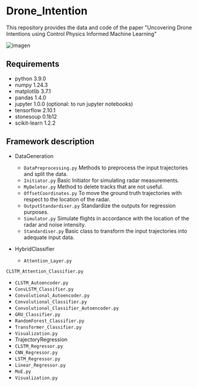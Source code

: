 # Drone_Intention
This repository provides the data and code of the paper "Uncovering Drone Intentions using Control Physics Informed Machine Learning" 

![imagen](https://github.com/CKPerrusquia/Drone_Intention/assets/100733638/c0297c59-0b2e-4b33-bc2d-ee6be1d8a65d)

## Requirements
- python 3.9.0
- numpy 1.24.3
- matplotlib 3.7.1
- pandas 1.4.0
- jupyter 1.0.0 (optional: to run jupyter notebooks)
- tensorflow 2.10.1
- stonesoup 0.1b12
- scikit-learn 1.2.2

## Framework description
- DataGeneration
  - `DataPreprocessing.py` Methods to preprocess the input trajectories and split the data.
  - `Initiator.py` Basic Initiator for simulating radar measurements.
  - `MyDeleter.py` Method to delete tracks that are not useful.
  - `OffsetCoordinates.py` To move the ground truth trajectories with respect to the location of the radar.
  - `OutputStandardiser.py` Standardize the outputs for regression purposes.
  - `Simulator.py` Simulate flights in accordance with the location of the radar and noise intensity.
  - `Standardiser.py` Basic class to transform the input trajectories into adequate input data.
    
-  HybridClassifier
    - `Attention_Layer.py`



`CLSTM_Attention_Classifier.py`
  - `CLSTM_Autoencoder.py`
  - `ConvLSTM_Classifier.py`
  - `Convolutional_Autoencoder.py`
  - `Convolutional_Classifier.py`
  - `Convolutional_Classifier_Autoencoder.py`
  - `GRU_Classifier.py`
  - `RandomForest_Classifier.py`
  - `Transformer_Classifier.py`
  - `Visualization.py`
-  TrajectoryRegression
  - `CLSTM_Regressor.py`
  - `CNN_Regressor.py`
  - `LSTM_Regressor.py`
  - `Linear_Regressor.py`
  - `MoE.py`
  - `Visualization.py`
